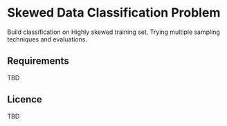 # Skewed Data Classification Problem

Build classification on Highly skewed training set. Trying multiple 
sampling techniques and evaluations.

## Requirements

TBD

## Licence

TBD
